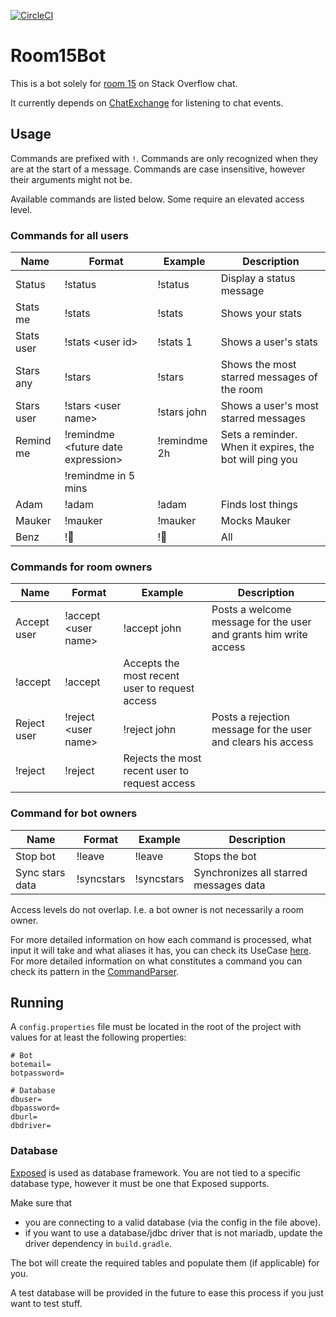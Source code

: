 [![CircleCI](https://circleci.com/gh/TimCastelijns/Room15Bot/tree/master.svg?style=shield)](https://circleci.com/gh/TimCastelijns/Room15Bot/tree/master)

# Room15Bot

This is a bot solely for [room 15](https://chat.stackoverflow.com/rooms/15/android) on Stack Overflow chat.

It currently depends on [ChatExchange](https://github.com/TimCastelijns/ChatExchange) for listening to chat events.


## Usage

Commands are prefixed with `!`. Commands are only recognized when they are at the start of a message. Commands are case insensitive, however their arguments might not be.

Available commands are listed below. Some require an elevated access level. 

### Commands for all users

Name|Format|Example|Description
---|---|---|---
Status|!status|!status|Display a status message
Stats me|!stats|!stats|Shows your stats
Stats user|!stats \<user id\>|!stats 1|Shows a user's stats
Stars any|!stars|!stars|Shows the most starred messages of the room
Stars user|!stars \<user name\>|!stars john|Shows a user's most starred messages
Remind me|!remindme \<future date expression\>|!remindme 2h|Sets a reminder. When it expires, the bot will ping you
||!remindme in 5 mins|
Adam|!adam|!adam|Finds lost things
Mauker|!mauker|!mauker|Mocks Mauker
Benz|!🚗|!🚗|All|Checks your car

### Commands for room owners

Name|Format|Example|Description
---|---|---|---
Accept user|!accept \<user name\>|!accept john|Posts a welcome message for the user and grants him write access
|!accept|!accept|Accepts the most recent user to request access
Reject user|!reject \<user name\>|!reject john|Posts a rejection message for the user and clears his access
|!reject|!reject|Rejects the most recent user to request access

### Command for bot owners

Name|Format|Example|Description
---|---|---|---
Stop bot|!leave|!leave|Stops the bot
Sync stars data|!syncstars|!syncstars|Synchronizes all starred messages data

Access levels do not overlap. I.e. a bot owner is not necessarily a room owner.

For more detailed information on how each command is processed, what input it will take and what aliases it has, you can check its UseCase [here](https://github.com/TimCastelijns/Room15Bot/tree/master/src/main/kotlin/com/timcastelijns/room15bot/bot/usecases). For more detailed information on what constitutes a command you can check its pattern in the [CommandParser](https://github.com/TimCastelijns/Room15Bot/blob/master/src/main/kotlin/com/timcastelijns/room15bot/util/CommandParser.kt).


## Running

A `config.properties` file must be located in the root of the project with values for at least the following properties:

    # Bot
    botemail=
    botpassword=

    # Database
    dbuser=
    dbpassword=
    dburl=
    dbdriver=

### Database

[Exposed](https://github.com/JetBrains/Exposed) is used as database framework. You are not tied to a specific database type, however it must be one that Exposed supports.

Make sure that

- you are connecting to a valid database (via the config in the file above).
- if you want to use a database/jdbc driver that is not mariadb, update the driver dependency in `build.gradle`.

The bot will create the required tables and populate them (if applicable) for you.

A test database will be provided in the future to ease this process if you just want to test stuff.
